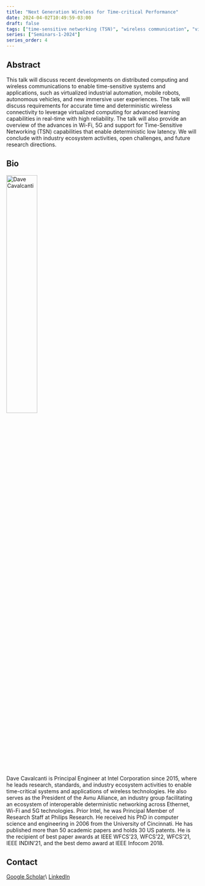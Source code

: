 ```yaml
---
title: "Next Generation Wireless for Time-critical Performance"
date: 2024-04-02T10:49:59-03:00
draft: false
tags: ["time-sensitive networking (TSN)", "wireless communication", "virtualized industrial automation"]
series: ["Seminars-1-2024"]
series_order: 4
---
```


## Abstract

This talk will discuss recent developments on distributed computing and wireless communications to enable time-sensitive systems and applications, such as virtualized industrial automation, mobile robots, autonomous vehicles, and new immersive user experiences. The talk will discuss requirements for accurate time and deterministic wireless connectivity to leverage virtualized computing for advanced learning capabilities in real-time with high reliability. The talk will also provide an overview of the advances in Wi-Fi, 5G and support for Time-Sensitive Networking (TSN) capabilities that enable deterministic low latency. We will conclude with industry ecosystem activities, open challenges, and future research directions. 

## Bio

<img alt="Dave Cavalcanti" src="/seminars/seminars-1-2024/4/dave_cavalcanti.png" style="width: 40%; height: 160x;">

Dave Cavalcanti is Principal Engineer at Intel Corporation since 2015, where he leads research, standards, and industry ecosystem activities to enable time-critical systems and applications of wireless technologies. He also serves as the President of the Avnu Alliance, an industry group facilitating an ecosystem of interoperable deterministic networking across Ethernet, Wi-Fi and 5G technologies. Prior Intel, he was Principal Member of Research Staff at Philips Research. He received his PhD in computer science and engineering in 2006 from the University of Cincinnati. He has published more than 50 academic papers and holds 30 US patents. He is the recipient of best paper awards at IEEE WFCS’23, WFCS’22, WFCS’21, IEEE INDIN’21, and the best demo award at IEEE Infocom 2018. 

## Contact
[Google Scholar](https://scholar.google.com/citations?user=CDOAqKkAAAAJ&hl=pt-BR&oi=ao)\\
[LinkedIn](https://www.linkedin.com/in/dave-cavalcanti-5349745/)


<!--
## Resources and Materials

[FEEC UNICAMP streams](https://www.youtube.com/@feec-unicamp/streams)

<iframe width="560" height="315" src="https://www.youtube.com/embed/PuKaN2mqMvg" title="YouTube video player" frameborder="0" allow="accelerometer; autoplay; clipboard-write; encrypted-media; gyroscope; picture-in-picture; web-share" allowfullscreen></iframe>

**Save the date:** August, 31th, 2023.
-->